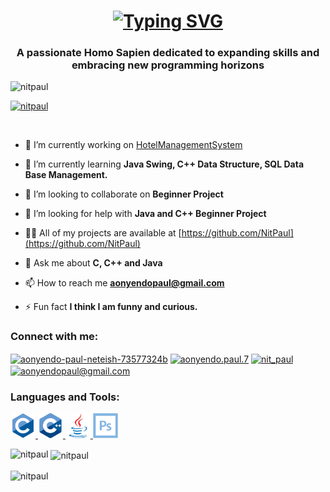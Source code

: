 <h1 align="center">
  <a href="https://git.io/typing-svg">
    <img src="https://readme-typing-svg.demolab.com?font=Fira+Code&size=28&pause=1000&color=8565FF&multiline=true&width=750&height=100&lines=+%F0%9F%91%8B+Hello%2C+world!+I'm+Aonyendo+Paul%2C;+your+friendly+neighborhood+code+conjurer!%E2%9C%A8" alt="Typing SVG" />
  </a>
</h1>

<h3 align="center">A passionate Homo Sapien dedicated to expanding skills and embracing new programming horizons</h3>

<p align="left"> <img src="https://komarev.com/ghpvc/?username=nitpaul&label=Profile%20views&color=0e75b6&style=flat" alt="nitpaul" /> </p>

<p align="left"> <a href="https://github.com/ryo-ma/github-profile-trophy"><img src="https://github-profile-trophy.vercel.app/?username=nitpaul" alt="nitpaul" /></a> </p>

<p align="left"> <a href="https://twitter.com/" target="blank"><img src="https://img.shields.io/twitter/follow/?logo=twitter&style=for-the-badge" alt="" /></a> </p>

- 🔭 I’m currently working on [HotelManagementSystem](https://github.com/EhsanulHaqueSiam/HotelManagementSystem.git)

- 🌱 I’m currently learning **Java Swing, C++ Data Structure, SQL Data Base Management.**

- 👯 I’m looking to collaborate on **Beginner Project**

- 🤝 I’m looking for help with **Java and C++ Beginner Project**

- 👨‍💻 All of my projects are available at [https://github.com/NitPaul](https://github.com/NitPaul)

- 💬 Ask me about **C, C++ and Java**

- 📫 How to reach me **aonyendopaul@gmail.com**

- ⚡ Fun fact **I think I am funny and curious.**

<h3 align="left">Connect with me:</h3>
<p align="left">
<a href="https://linkedin.com/in/aonyendo-paul-neteish-73577324b" target="blank"><img align="center" src="https://raw.githubusercontent.com/rahuldkjain/github-profile-readme-generator/master/src/images/icons/Social/linked-in-alt.svg" alt="aonyendo-paul-neteish-73577324b" height="30" width="40" /></a>
<a href="https://fb.com/aonyendo.paul.7" target="blank"><img align="center" src="https://raw.githubusercontent.com/rahuldkjain/github-profile-readme-generator/master/src/images/icons/Social/facebook.svg" alt="aonyendo.paul.7" height="30" width="40" /></a>
<a href="https://instagram.com/nit_paul" target="blank"><img align="center" src="https://raw.githubusercontent.com/rahuldkjain/github-profile-readme-generator/master/src/images/icons/Social/instagram.svg" alt="nit_paul" height="30" width="40" /></a>
<a href="mailto:aonyendopaul@gmail.com" target="blank"><img align="center" src="https://upload.wikimedia.org/wikipedia/commons/thumb/8/8c/Gmail_Icon_%282013-2020%29.svg/1200px-Gmail_Icon_%282013-2020%29.svg.png" alt="aonyendopaul@gmail.com" height="30" width="40" /></a>

</p>

<h3 align="left">Languages and Tools:</h3>
<p align="left"> <a href="https://www.cprogramming.com/" target="_blank" rel="noreferrer"> <img src="https://raw.githubusercontent.com/devicons/devicon/master/icons/c/c-original.svg" alt="c" width="40" height="40"/> </a> <a href="https://www.w3schools.com/cpp/" target="_blank" rel="noreferrer"> <img src="https://raw.githubusercontent.com/devicons/devicon/master/icons/cplusplus/cplusplus-original.svg" alt="cplusplus" width="40" height="40"/> </a> <a href="https://www.java.com" target="_blank" rel="noreferrer"> <img src="https://raw.githubusercontent.com/devicons/devicon/master/icons/java/java-original.svg" alt="java" width="40" height="40"/> </a> <a href="https://www.photoshop.com/en" target="_blank" rel="noreferrer"> <img src="https://raw.githubusercontent.com/devicons/devicon/master/icons/photoshop/photoshop-line.svg" alt="photoshop" width="40" height="40"/> </a> </p>

<p><img align="left" src="https://github-readme-stats.vercel.app/api/top-langs?username=nitpaul&show_icons=true&locale=en&layout=compact" alt="nitpaul" /></p>

<p>&nbsp;<img align="center" src="https://github-readme-stats.vercel.app/api?username=nitpaul&show_icons=true&locale=en" alt="nitpaul" /></p>

<p><img align="center" src="https://github-readme-streak-stats.herokuapp.com/?user=nitpaul&" alt="nitpaul" /></p>
